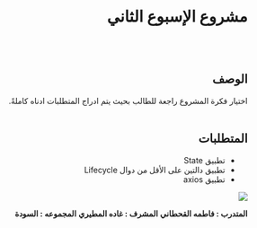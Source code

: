 
<div dir="rtl">
  
 # مشروع الإسبوع الثاني 
  
  <br/>
  <br/>
  
  ## الوصف
اختيار فكرة المشروع راجعة للطالب بحيث يتم ادراج المتطلبات ادناه كاملةً. 
<br>
<br>

##  المتطلبات 
- تطبيق State
- تطبيق دالتين على الأقل من دوال Lifecycle
- تطبيق axios

<img src="https://j.top4top.io/p_1981dh31b1.gif"/>
  
   **المتدرب : فاطمه القحطاني** 
      **المشرف : غاده المطيري** 
         **المجموعه : السودة** 
 
 

  </div>
